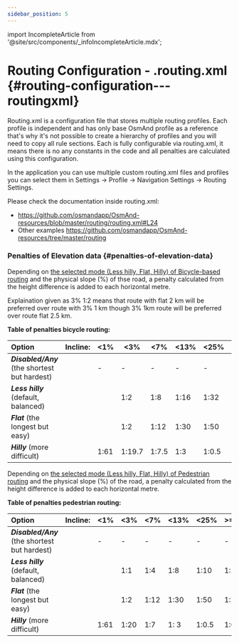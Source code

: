 ```yaml
---
sidebar_position: 5
---
```

import IncompleteArticle from '@site/src/components/_infoIncompleteArticle.mdx';

# Routing Configuration - .routing.xml {#routing-configuration---routingxml}

<IncompleteArticle/>

Routing.xml is a configuration file that stores multiple routing profiles. Each profile is independent and has only base OsmAnd profile as a reference that's why it's not possible to create a hierarchy of profiles and you will need to copy all rule sections. Each is fully configurable via routing.xml, it means there is no any constants in the code and all penalties are calculated using this configuration.

In the application you can use multiple custom routing.xml files and profiles you can select them in Settings -> Profile -> Navigation Settings -> Routing Settings.

Please check the documentation inside routing.xml:

- https://github.com/osmandapp/OsmAnd-resources/blob/master/routing/routing.xml#L24
- Other examples https://github.com/osmandapp/OsmAnd-resources/tree/master/routing


### Penalties of Elevation data {#penalties-of-elevation-data}


Depending on [the selected mode (Less hilly, Flat, Hilly) of Bicycle-based routing](../../user/navigation/routing/bicycle-based-routing.md) and the physical slope (%) of thse road, a penalty calculated from the height difference is added to each horizontal metre.

Explaination given as 3% 1:2 means that route with flat 2 km will be preferred over route with 3% 1 km though 3% 1km route will be preferred over route flat 2.5 km.

**Table of penalties bicycle routing:**

|                  **Option**                 |**Incline:**| &lt;1% | &lt;3%  | &lt;7% | &lt;13% | &lt;25% | &gt;=25% |**Decline:**| &lt;17% | &lt;35% | &lt;60% | &gt;=60%      |
|:--------------------------------------------|:-----------|-----|------|-----|------|------|-------|:-----------|------|------|------|------------|
|**_Disabled/Any_** (the shortest but hardest)|            |  -  |   -  |  -  |   -  |   -  |   -   |            |   -  |   -  |   -  |     -      |
|**_Less hilly_** (default, balanced)         |            |     |  1:2 | 1:8 | 1:16 | 1:32 | 1:48  |            | 1:6.4| 1:25 | 1:25 | impossible |
|**_Flat_** (the longest but easy)            |            |     |  1:2 | 1:12| 1:30 | 1:50 | 1:74  |            | 1:6.4| 1:25 | 1:25 | impossible |
|**_Hilly_** (more difficult)                 |            | 1:61|1:19.7|1:7.5|  1:3 | 1:0.5| 1:0.3 |            | 1:6.4| 1:25 | 1:25 | impossible |


Depending on [the selected mode (Less hilly, Flat, Hilly) of Pedestrian routing](../../user/navigation/routing/pedestrian-routing.md) and the physical slope (%) of the road, a penalty calculated from the height difference is added to each horizontal metre.

**Table of penalties pedestrian routing:**

|                  **Option**                 | **Incline:** | &lt;1% | &lt;3% | &lt;7% | &lt;13% | &lt;25% | &gt;=25% | **Decline:** | &lt;9% | &lt;17% | &lt;35% | &lt;60% | &gt;=60% |
|:--------------------------------------------|:-------------|-----|-----|-----|------|------|-------|:-------------|-----|------|------|------|-------|
|**_Disabled/Any_** (the shortest but hardest)|              |  -  |  -  |  -  |   -  |   -  |   -   |              |  -  |   -  |   -  |   -  |   -   |
|**_Less hilly_** (default, balanced)         |              |     | 1:1 | 1:4 | 1:8  | 1:10 | 1:15  |              | 1:5 | 1:10 | 1:17 | 1:25 | 1:40  |
|**_Flat_** (the longest but easy)            |              |     | 1:2 | 1:12| 1:30 | 1:50 | 1:74  |              | 1:5 | 1:10 | 1:17 | 1:25 | 1:40  |
|**_Hilly_** (more difficult)                 |              | 1:61| 1:20| 1:7 | 1: 3 | 1:0.5| 1:0.3 |              |  1:5| 1:10 | 1:17 | 1:25 | 1:40  |


